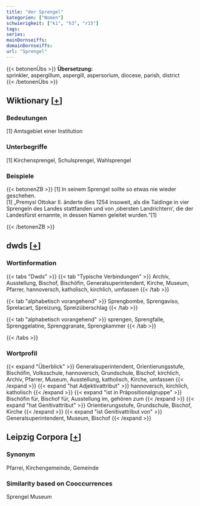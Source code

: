 ```yaml
---
title: "der Sprengel"
kategorien: ["Nomen"]
schwierigkeit: ["k1", "h3", "r15"]
tags:
series:
mainDornseiffs:
domainDornseiffs:
url: "Sprengel"
---
```


{{< betonenÜbs >}}
**Übersetzung:**  
sprinkler, aspergillum, aspergill, aspersorium, diocese, parish, district  
{{< /betonenÜbs >}}

## Wiktionary [[+](https://de.wiktionary.org/wiki/Sprengel)]

### Bedeutungen
[1] Amtsgebiet einer Institution  

### Unterbegriffe
[1] Kirchensprengel, Schulsprengel, Wahlsprengel  

### Beispiele
{{< betonenZB >}}
[1] In seinem Sprengel sollte so etwas nie wieder geschehen.  
[1] „Premysl Ottokar II. änderte dies 1254 insoweit, als die Taidinge in vier Sprengeln des Landes stattfanden und von ‚obersten Landrichtern‘, die der Landesfürst ernannte, in dessen Namen geleitet wurden.“[1]  

{{< /betonenZB >}}


## dwds [[+](https://www.dwds.de/wb/Sprengel)]

### Wortinformation
{{< tabs "Dwds" >}}
{{< tab "Typische Verbindungen" >}}
Archiv, Ausstellung, Bischof, Bischöfin, Generalsuperintendent, Kirche, Museum, Pfarrer, hannoversch, katholisch, kirchlich, umfassen
{{< /tab >}}

{{< tab "alphabetisch vorangehend" >}}
Sprengbombe, Sprengaviso, Sprelacart, Spreizung, Spreizüberschlag
{{< /tab >}}

{{< tab "alphabetisch vorangehend" >}}
sprengen, Sprengfalle, Sprenggelatine, Sprenggranate, Sprengkammer
{{< /tab >}}

{{< /tabs >}}

### Wortprofil
{{< expand "Überblick" >}} Generalsuperintendent, Orientierungsstufe, Bischöfin, Volksschule, hannoversch, Grundschule, Bischof, kirchlich, Archiv, Pfarrer, Museum, Ausstellung, katholisch, Kirche, umfassen {{< /expand >}}
{{< expand "hat Adjektivattribut" >}} hannoversch, kirchlich, katholisch {{< /expand >}}
{{< expand "ist in Präpositionalgruppe" >}} Bischöfin für, Bischof für, Ausstellung im, gehören zum {{< /expand >}}
{{< expand "hat Genitivattribut" >}} Orientierungsstufe, Grundschule, Bischof, Kirche {{< /expand >}}
{{< expand "ist Genitivattribut von" >}} Generalsuperintendent, Museum, Bischof {{< /expand >}}

## Leipzig Corpora [[+](https://corpora.uni-leipzig.de/en/res?word=Sprengel&corpusId=deu_newscrawl-public_2018)]


### Synonym
Pfarrei, Kirchengemeinde, Gemeinde


### Similarity based on Cooccurrences
Sprengel Museum

